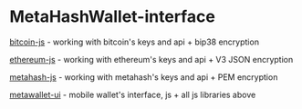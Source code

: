 # MetaHashWallet-interface
[bitcoin-js](https://github.com/metahashorg/MetaWallet-interface/blob/master/bitcoin-js) - working with bitcoin's keys and api + bip38 encryption

[ethereum-js](https://github.com/metahashorg/MetaWallet-interface/blob/master/ethereum-js) - working with ethereum's keys and api + V3 JSON encryption

[metahash-js](https://github.com/metahashorg/MetaWallet-interface/blob/master/metahash-js) - working with metahash's keys and api + PEM encryption

[metawallet-ui](https://github.com/metahashorg/MetaWallet-interface/blob/master/metawallet-ui) - mobile wallet's interface, js + all js libraries above
